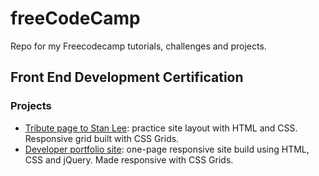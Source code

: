 # freeCodeCamp
Repo for my Freecodecamp tutorials, challenges and projects.

## Front End Development Certification

### Projects
- [Tribute page to Stan Lee](https://github.com/mairamartinsk/freecodecamp/tree/master/tribute-stan-lee): practice site layout with HTML and CSS. Responsive grid built with CSS Grids.
- [Developer portfolio site](https://github.com/mairamartinsk/freecodecamp/tree/master/portfolio-site): one-page responsive site build using HTML, CSS and jQuery. Made responsive with CSS Grids.
